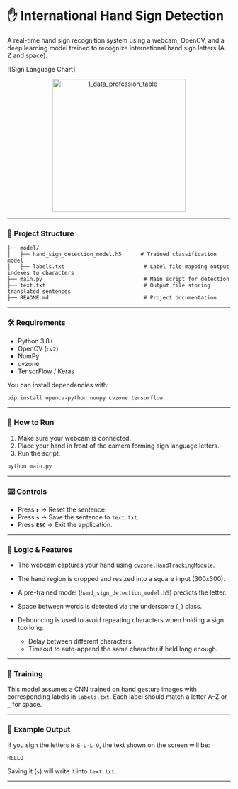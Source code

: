 # ✋ International Hand Sign Detection

A real-time hand sign recognition system using a webcam, OpenCV, and a deep learning model trained to recognize international hand sign letters (A–Z and space).

![Sign Language Chart]
<p align="center">
  <img src="assets/hand_sign_language.jpg" alt="1_data_profession_table" width="300">
</p>

---

### 📂 Project Structure

```
├── model/
│   ├── hand_sign_detection_model.h5      # Trained classification model
│   ├── labels.txt                         # Label file mapping output indexes to characters
├── main.py                                # Main script for detection
├── text.txt                               # Output file storing translated sentences
├── README.md                              # Project documentation
```

---

### 🛠 Requirements

* Python 3.8+
* OpenCV (`cv2`)
* NumPy
* cvzone
* TensorFlow / Keras

You can install dependencies with:

```bash
pip install opencv-python numpy cvzone tensorflow
```

---

### 🚀 How to Run

1. Make sure your webcam is connected.
2. Place your hand in front of the camera forming sign language letters.
3. Run the script:

```bash
python main.py
```

---

### ⌨️ Controls

* Press **`r`** → Reset the sentence.
* Press **`s`** → Save the sentence to `text.txt`.
* Press **`ESC`** → Exit the application.

---

### 🧠 Logic & Features

* The webcam captures your hand using `cvzone.HandTrackingModule`.
* The hand region is cropped and resized into a square input (300x300).
* A pre-trained model (`hand_sign_detection_model.h5`) predicts the letter.
* Space between words is detected via the underscore (`_`) class.
* Debouncing is used to avoid repeating characters when holding a sign too long:

  * Delay between different characters.
  * Timeout to auto-append the same character if held long enough.

---

### 📖 Training

This model assumes a CNN trained on hand gesture images with corresponding labels in `labels.txt`. Each label should match a letter A–Z or `_` for space.

---

### 📸 Example Output

If you sign the letters `H-E-L-L-O`, the text shown on the screen will be:

```
HELLO
```

Saving it (`s`) will write it into `text.txt`.

---




